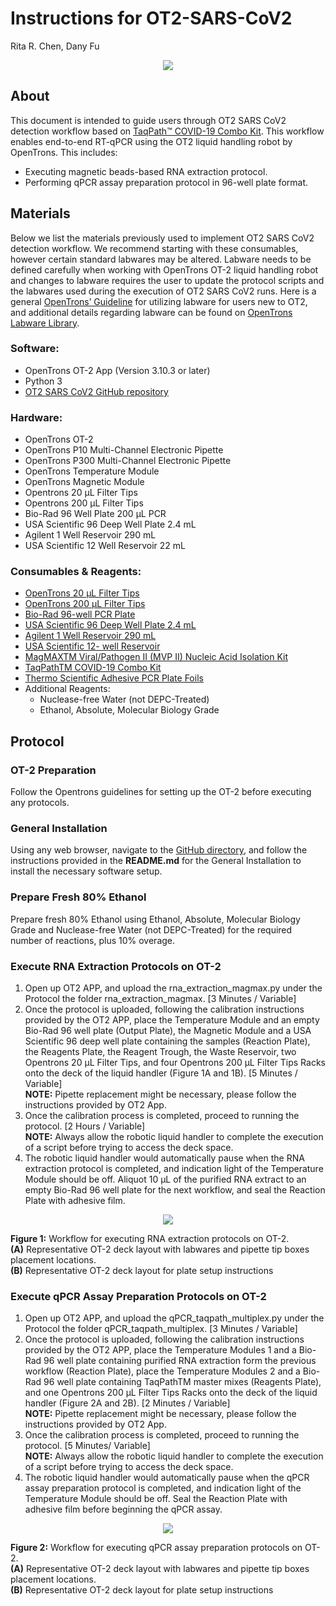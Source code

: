 # Instructions for OT2-SARS-CoV2
Rita R. Chen, Dany Fu    
<p align="center">
  <img src="https://user-images.githubusercontent.com/32885235/95505810-fb33c200-097c-11eb-9cb9-3f299bb68920.png" />
</p>


## About
This document is intended to guide users through OT2 SARS CoV2 detection workflow based on [TaqPath™ COVID-19 Combo Kit](https://www.fda.gov/media/136112/download).
This workflow enables end-to-end RT-qPCR using the OT2 liquid handling robot by OpenTrons. This includes:
- Executing magnetic beads-based RNA extraction protocol.
- Performing qPCR assay preparation protocol in 96-well plate format.

## Materials
Below we list the materials previously used to implement OT2 SARS CoV2 detection workflow. We recommend starting with these consumables, however certain standard labwares may be altered. Labware needs to be defined carefully when working with OpenTrons OT-2 liquid handling robot and changes to labware requires the user to update the protocol scripts and the labwares used during the execution of OT2 SARS CoV2 runs. Here is a general [OpenTrons’ Guideline](https://support.opentrons.com/en/articles/3137426-what-labware-can-i-use-with-the-ot-2) for utilizing labware for users new to OT2, and additional details regarding labware can be found on [OpenTrons Labware Library](https://labware.opentrons.com/).

### Software:
- OpenTrons OT-2 App (Version 3.10.3 or later)
- Python 3
- [OT2 SARS CoV2 GitHub repository](https://github.com/DAMPLAB/OT2-SARS-CoV2)

### Hardware:
- OpenTrons OT-2
- OpenTrons P10 Multi-Channel Electronic Pipette
- OpenTrons P300 Multi-Channel Electronic Pipette
- OpenTrons Temperature Module
- OpenTrons Magnetic Module
- Opentrons 20 µL Filter Tips
- Opentrons 200 µL Filter Tips
- Bio-Rad 96 Well Plate 200 µL PCR
- USA Scientific 96 Deep Well Plate 2.4 mL
- Agilent 1 Well Reservoir 290 mL
- USA Scientific 12 Well Reservoir 22 mL

### Consumables & Reagents:
- [OpenTrons 20 µL Filter Tips](https://shop.opentrons.com/collections/opentrons-tips/products/opentrons-20ul-filter-tips)
- [OpenTrons 200 µL Filter Tips](https://shop.opentrons.com/collections/opentrons-tips/products/opentrons-200ul-filter-tips)
- [Bio-Rad 96-well PCR Plate](https://www.bio-rad.com/en-us/sku/hsp9601-hard-shell-96-well-pcr-plates-low-profile-thin-wall-skirted-white-clear?ID=hsp9601)
- [USA Scientific 96 Deep Well Plate 2.4 mL](https://www.usascientific.com/plateone-96-deep-well-2ml/p/PlateOne-96-Deep-Well-2mL)
- [Agilent 1 Well Reservoir 290 mL](https://www.agilent.com/store/en_US/Prod-201252-100/201252-100)
- [USA Scientific 12- well Reservoir](https://www.usascientific.com/12-channel-automation-reservoir/p/1061-8150)
- [MagMAXTM Viral/Pathogen II (MVP II) Nucleic Acid Isolation Kit](https://www.thermofisher.com/order/catalog/product/A48383#/A48383)
- [TaqPathTM COVID-19 Combo Kit](https://www.thermofisher.com/order/catalog/product/A47814#/A47814)
- [Thermo Scientific Adhesive PCR Plate Foils](https://www.thermofisher.com/order/catalog/product/A47814#/A47814)
- Additional Reagents:
    - Nuclease-free Water (not DEPC-Treated)
    - Ethanol, Absolute, Molecular Biology Grade

## Protocol
### OT-2 Preparation
Follow the Opentrons guidelines for setting up the OT-2 before executing any protocols.

### General Installation
Using any web browser, navigate to the [GitHub directory](https://github.com/DAMPLAB/OT2-SARS-CoV2), and follow the instructions provided in the **README.md** for the General Installation to install the necessary software setup.

### Prepare Fresh 80% Ethanol
Prepare fresh 80% Ethanol using Ethanol, Absolute, Molecular Biology Grade and Nuclease-free Water (not DEPC-Treated) for the required number of reactions, plus 10% overage.

### Execute RNA Extraction Protocols on OT-2
1. Open up OT2 APP, and upload the rna_extraction_magmax.py under the Protocol the folder rna_extraction_magmax. [3 Minutes / Variable]
2. Once the protocol is uploaded, following the calibration instructions provided by the OT2 APP, place the Temperature Module and an empty Bio-Rad 96 well plate (Output Plate), the Magnetic Module and a USA Scientific 96 deep well plate containing the samples (Reaction Plate), the Reagents Plate, the Reagent Trough, the Waste Reservoir, two Opentrons 20 µL Filter Tips, and four Opentrons 200 µL Filter Tips Racks onto the deck of the liquid handler (Figure 1A and 1B). [5 Minutes / Variable]     
  **NOTE:** Pipette replacement might be necessary, please follow the instructions provided by OT2 App.
3. Once the calibration process is completed, proceed to running the protocol. [2 Hours / Variable]     
  **NOTE:** Always allow the robotic liquid handler to complete the execution of a script before trying to access the deck space.
4. The robotic liquid handler would automatically pause when the RNA extraction protocol is completed, and indication light of the Temperature Module should be off. Aliquot 10 µL of the purified RNA extract to an empty Bio-Rad 96 well plate for the next workflow, and seal the Reaction Plate with adhesive film.    

<p align="center">
  <img src="https://user-images.githubusercontent.com/32885235/95505836-04249380-097d-11eb-8e6a-ff4e2141ec72.png" />

  **Figure 1:** Workflow for executing RNA extraction protocols on OT-2.     
  **(A)** Representative OT-2 deck layout with labwares and pipette tip boxes placement locations.     
  **(B)** Representative OT-2 deck layout for plate setup instructions
</p>


### Execute qPCR Assay Preparation Protocols on OT-2
1. Open up OT2 APP, and upload the qPCR_taqpath_multiplex.py under the Protocol the folder qPCR_taqpath_multiplex. [3 Minutes / Variable]
2. Once the protocol is uploaded, following the calibration instructions provided by the OT2 APP, place the Temperature Modules 1 and a Bio-Rad 96 well plate containing purified RNA extraction form the previous workflow (Reaction Plate), place the Temperature Modules 2 and a Bio-Rad 96 well plate containing TaqPathTM master mixes (Reagents Plate), and one Opentrons 200 µL Filter Tips Racks onto the deck of the liquid handler (Figure 2A and 2B). [2 Minutes / Variable]    
  **NOTE:** Pipette replacement might be necessary, please follow the instructions provided by OT2 App.
3. Once the calibration process is completed, proceed to running the protocol. [5 Minutes/ Variable]    
  **NOTE:** Always allow the robotic liquid handler to complete the execution of a script before trying to access the deck space.
4. The robotic liquid handler would automatically pause when the qPCR assay preparation protocol is completed, and indication light of the Temperature Module should be off. Seal the Reaction Plate with adhesive film before beginning the qPCR assay.

<p align="center">
  <img src="https://user-images.githubusercontent.com/32885235/95505850-08e94780-097d-11eb-8e05-213e4e01b709.png" />

  **Figure 2:** Workflow for executing qPCR assay preparation protocols on OT-2.     
  **(A)** Representative OT-2 deck layout with labwares and pipette tip boxes placement locations.     
  **(B)** Representative OT-2 deck layout for plate setup instructions
</p>
   

